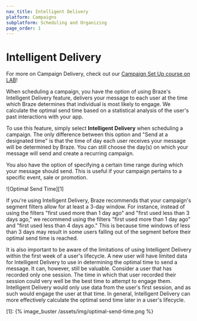 ```yaml
---
nav_title: Intelligent Delivery
platform: Campaigns
subplatform: Scheduling and Organizing
page_order: 1
---
```

# Intelligent Delivery

For more on Campaign Delivery, check out our [Campaign Set Up course on LAB](http://lab.braze.com/campaign-setup-delivery-targeting-conversions)!

When scheduling a campaign, you have the option of using Braze's Intelligent Delivery feature, delivers your message to each user at the time which Braze determines that individual is most likely to engage. We calculate the optimal send time based on a statistical analysis of the user's past interactions with your app.

To use this feature, simply select __Intelligent Delivery__ when scheduling a campaign. The only difference between this option and "Send at a designated time" is that the time of day each user receives your message will be determined by Braze. You can still choose the day(s) on which your message will send and create a recurring campaign.

You also have the option of specifying a certain time range during which your message should send. This is useful if your campaign pertains to a specific event, sale or promotion.

![Optimal Send Time][1]

If you're using Intelligent Delivery, Braze recommends that your campaign's segment filters allow for at least a 3-day window. For instance, instead of using the filters "first used more than 1 day ago" and "first used less than 3 days ago," we recommend using the filters "first used more than 1 day ago" and "first used less than 4 days ago." This is because time windows of less than 3 days may result in some users falling out of the segment before their optimal send time is reached.

It is also important to be aware of the limitations of using Intelligent Delivery within the first week of a user's lifecycle. A new user will have limited data for Intelligent Delivery to use in determining the optimal time to send a message. It can, however, still be valuable.  Consider a user that has recorded only one session. The time in which that user recorded their session could very well be the best time to attempt to engage them. Intelligent Delivery would only use data from the user's first session, and as such would engage the user at that time.  In general, Intelligent Delivery can more effectively calculate the optimal send time later in a user's lifecycle.

[1]: {% image_buster /assets/img/optimal-send-time.png %}
